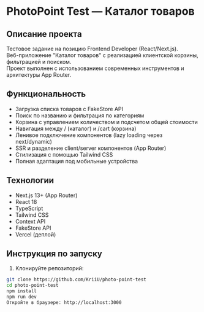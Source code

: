 # PhotoPoint Test — Каталог товаров

## Описание проекта

Тестовое задание на позицию Frontend Developer (React/Next.js).  
Веб-приложение "Каталог товаров" с реализацией клиентской корзины, фильтрацией и поиском.  
Проект выполнен с использованием современных инструментов и архитектуры App Router.

## Функциональность

- Загрузка списка товаров с FakeStore API
- Поиск по названию и фильтрация по категориям
- Корзина с управлением количеством и подсчетом общей стоимости
- Навигация между / (каталог) и /cart (корзина)
- Ленивое подключение компонентов (lazy loading через next/dynamic)
- SSR и разделение client/server компонентов (App Router)
- Стилизация с помощью Tailwind CSS
- Полная адаптация под мобильные устройства

## Технологии

- Next.js 13+ (App Router)
- React 18
- TypeScript
- Tailwind CSS
- Context API
- FakeStore API
- Vercel (деплой)

## Инструкция по запуску

1. Клонируйте репозиторий:

```bash
git clone https://github.com/KriiU/photo-point-test
cd photo-point-test
npm install
npm run dev
Откройте в браузере: http://localhost:3000

